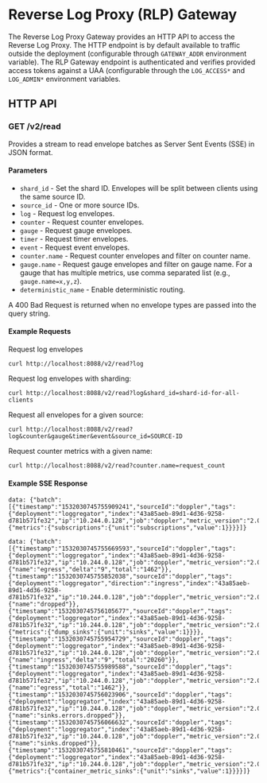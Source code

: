 # Reverse Log Proxy (RLP) Gateway

The Reverse Log Proxy Gateway provides an HTTP API to access the Reverse Log
Proxy. The HTTP endpoint is by default available to traffic outside the deployment (configurable through `GATEWAY_ADDR` environment variable). The RLP Gateway endpoint is authenticated and verifies provided access tokens against a UAA (configurable through the `LOG_ACCESS*` and `LOG_ADMIN*` environment variables. 

## HTTP API

### GET /v2/read

Provides a stream to read envelope batches as Server Sent Events (SSE) in
JSON format.

#### Parameters

- `shard_id`  - Set the shard ID. Envelopes will be split between clients
  using the same source ID.
- `source_id` - One or more source IDs.
- `log`       - Request log envelopes.
- `counter`   - Request counter envelopes.
- `gauge`     - Request gauge envelopes.
- `timer`     - Request timer envelopes.
- `event`     - Request event envelopes.
- `counter.name` - Request counter envelopes and filter on counter name.
- `gauge.name`   - Request gauge envelopes and filter on gauge name. For a gauge that has multiple metrics, use comma separated list (e.g., `gauge.name=x,y,z`).
- `deterministic_name` - Enable deterministic routing.

A 400 Bad Request is returned when no envelope types are passed into the query
string.

#### Example Requests

Request log envelopes
```
curl http://localhost:8088/v2/read?log
```

Request log envelopes with sharding:
```
curl http://localhost:8088/v2/read?log&shard_id=shard-id-for-all-clients
```

Request all envelopes for a given source:
```
curl http://localhost:8088/v2/read?log&counter&gauge&timer&event&source_id=SOURCE-ID
```

Request counter metrics with a given name:
```
curl http://localhost:8088/v2/read?counter.name=request_count
```

#### Example SSE Response

```
data: {"batch":[{"timestamp":"1532030745755909241","sourceId":"doppler","tags":{"deployment":"loggregator","index":"43a85aeb-89d1-4d36-9258-d781b571fe32","ip":"10.244.0.128","job":"doppler","metric_version":"2.0","origin":"loggregator.doppler"},"gauge":{"metrics":{"subscriptions":{"unit":"subscriptions","value":1}}}}]}

data: {"batch":[{"timestamp":"1532030745755669593","sourceId":"doppler","tags":{"deployment":"loggregator","index":"43a85aeb-89d1-4d36-9258-d781b571fe32","ip":"10.244.0.128","job":"doppler","metric_version":"2.0","origin":"loggregator.doppler"},"counter":{"name":"egress","delta":"9","total":"1462"}},{"timestamp":"1532030745755852038","sourceId":"doppler","tags":{"deployment":"loggregator","direction":"ingress","index":"43a85aeb-89d1-4d36-9258-d781b571fe32","ip":"10.244.0.128","job":"doppler","metric_version":"2.0","origin":"loggregator.doppler"},"counter":{"name":"dropped"}},{"timestamp":"1532030745756105677","sourceId":"doppler","tags":{"deployment":"loggregator","index":"43a85aeb-89d1-4d36-9258-d781b571fe32","ip":"10.244.0.128","job":"doppler","metric_version":"2.0","origin":"loggregator.doppler"},"gauge":{"metrics":{"dump_sinks":{"unit":"sinks","value":1}}}},{"timestamp":"1532030745755954729","sourceId":"doppler","tags":{"deployment":"loggregator","index":"43a85aeb-89d1-4d36-9258-d781b571fe32","ip":"10.244.0.128","job":"doppler","metric_version":"2.0","origin":"loggregator.doppler"},"counter":{"name":"ingress","delta":"9","total":"20260"}},{"timestamp":"1532030745755989588","sourceId":"doppler","tags":{"deployment":"loggregator","index":"43a85aeb-89d1-4d36-9258-d781b571fe32","ip":"10.244.0.128","job":"doppler","metric_version":"2.0","origin":"loggregator.doppler"},"counter":{"name":"egress","total":"1462"}},{"timestamp":"1532030745756023906","sourceId":"doppler","tags":{"deployment":"loggregator","index":"43a85aeb-89d1-4d36-9258-d781b571fe32","ip":"10.244.0.128","job":"doppler","metric_version":"2.0","origin":"loggregator.doppler"},"counter":{"name":"sinks.errors.dropped"}},{"timestamp":"1532030745756066632","sourceId":"doppler","tags":{"deployment":"loggregator","index":"43a85aeb-89d1-4d36-9258-d781b571fe32","ip":"10.244.0.128","job":"doppler","metric_version":"2.0","origin":"loggregator.doppler"},"counter":{"name":"sinks.dropped"}},{"timestamp":"1532030745755810461","sourceId":"doppler","tags":{"deployment":"loggregator","index":"43a85aeb-89d1-4d36-9258-d781b571fe32","ip":"10.244.0.128","job":"doppler","metric_version":"2.0","origin":"loggregator.doppler"},"gauge":{"metrics":{"container_metric_sinks":{"unit":"sinks","value":1}}}}]}
```
